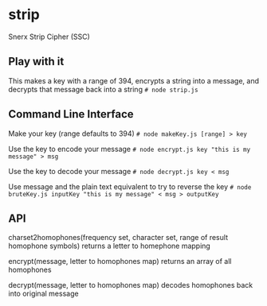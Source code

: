 # strip
Snerx Strip Cipher (SSC)

## Play with it
This makes a key with a range of 394, encrypts a string into a message, and decrypts that message back into a string
`# node strip.js `

## Command Line Interface

Make your key (range defaults to 394)
`# node makeKey.js [range] > key`

Use the key to encode your message
`# node encrypt.js key "this is my message" > msg`

Use the key to decode your message
`# node decrypt.js key < msg`

Use message and the plain text equivalent to try to reverse the key
`# node bruteKey.js inputKey "this is my message" < msg > outputKey`

## API

charset2homophones(frequency set, character set, range of result homophone symbols) returns a letter to homephone mapping

encrypt(message, letter to homophones map) returns an array of all homophones

decrypt(message, letter to homophones map) decodes homophones back into original message
